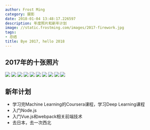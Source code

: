 ```yaml
---
author: Frost Ming
category: 摄影
date: 2018-01-04 13:48:17.226597
description: 年度照片和新年计划
image: //static.frostming.com/images/2017-firework.jpg
tags:
- 总结
title: Bye 2017, hello 2018
---
```


## 2017年的十张照片

![](//static.frostming.com/images/2017-DSC_5512-edited.jpg) ![](//static.frostming.com/images/2017-DSC_6028-edited.jpg)
![](//static.frostming.com/images/2017-DSC_6643-edited.jpg) ![](//static.frostming.com/images/2017-DSC_7170-edited.jpg)
![](//static.frostming.com/images/2017-DSC_7426-edited.jpg) ![](//static.frostming.com/images/2017-DSC_7837-edited.jpg)
![](//static.frostming.com/images/2017-DSC_8465-edited.jpg) ![](//static.frostming.com/images/2017-DSC_8506-edited.jpg)
![](//static.frostming.com/images/2017-DSC_9195-edited.jpg) ![](//static.frostming.com/images/2017-DSC_9305-edited.jpg)

## 新年计划

* 学习完Machine Learning的Coursera课程，学习Deep Learning课程
* 入门Node.js
* 入门Vue.js和webpack相关前端技术
* 去日本，去一次西北